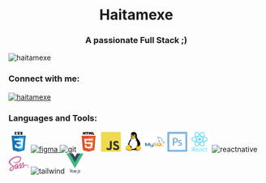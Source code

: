 <h1 align="center">Haitamexe</h1>
<h3 align="center">A passionate Full Stack ;)</h3>

<p align="left"> <img src="https://komarev.com/ghpvc/?username=haitamexe&label=Profile%20views&color=0e75b6&style=flat"
        alt="haitamexe" /> </p>

<h3 align="left">Connect with me:</h3>
<p align="left">
    <a href="https://twitter.com/Mj1x__" target="blank"><img align="center"
            src="https://raw.githubusercontent.com/rahuldkjain/github-profile-readme-generator/master/src/images/icons/Social/twitter.svg"
            alt="haitamexe" height="30" width="40" /></a>
</p>

<h3 align="left">Languages and Tools:</h3>
<p align="left">
    <img src="https://raw.githubusercontent.com/devicons/devicon/master/icons/css3/css3-original-wordmark.svg"
        alt="css3" width="40" height="40" /> <a href="https://www.figma.com/" target="_blank" rel="noreferrer">
        <img src="https://www.vectorlogo.zone/logos/figma/figma-icon.svg" alt="figma" width="40" height="40" /> </a>
    <img src="https://www.vectorlogo.zone/logos/git-scm/git-scm-icon.svg" alt="git" width="40" height="40" />
    <img src="https://raw.githubusercontent.com/devicons/devicon/master/icons/html5/html5-original-wordmark.svg"
        alt="html5" width="40" height="40" /> <img
        src="https://raw.githubusercontent.com/devicons/devicon/master/icons/javascript/javascript-original.svg"
        alt="javascript" width="40" height="40" /> <img
        src="https://raw.githubusercontent.com/devicons/devicon/master/icons/linux/linux-original.svg" alt="linux"
        width="40" height="40" /> <img
        src="https://raw.githubusercontent.com/devicons/devicon/master/icons/mysql/mysql-original-wordmark.svg"
        alt="mysql" width="40" height="40" /> <img
        src="https://raw.githubusercontent.com/devicons/devicon/master/icons/photoshop/photoshop-line.svg"
        alt="photoshop" width="40" height="40" /> <img
        src="https://raw.githubusercontent.com/devicons/devicon/master/icons/react/react-original-wordmark.svg"
        alt="react" width="40" height="40" /> <img src="https://reactnative.dev/img/header_logo.svg" alt="reactnative"
        width="40" height="40" /> <img
        src="https://raw.githubusercontent.com/devicons/devicon/master/icons/sass/sass-original.svg" alt="sass"
        width="40" height="40" /> <img src="https://www.vectorlogo.zone/logos/tailwindcss/tailwindcss-icon.svg"
        alt="tailwind" width="40" height="40" /><img
        src="https://raw.githubusercontent.com/devicons/devicon/master/icons/vuejs/vuejs-original-wordmark.svg"
        alt="vuejs" width="40" height="40" />
</p>
